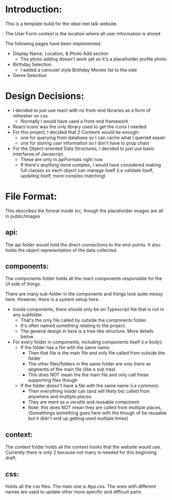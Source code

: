 # Introduction:

This is a template bulid for the ideal reel talk website.

The User Form context is the location where all user information is stored

The following pages have been implemented:
- Display Name, Location, & Photo Add section
    - The photo adding doesn't work yet so it's a placeholder profile photo
- Birthday Selection
    - I added a carousel style Brithday Movies list to the side
- Genre Selection

# Design Decisions:
- I decided to just use react with no front-end libraries as a form of refresher on css.
    - Normally I would have used a front-end framework
- React-icons was the only library used to get the icons I needed
- For this project, I decided that 2 Contexts would be enough:
    - one for querying from database so I can cache what I queried easier
    - one for storing user information so I don't have to prop chain
- For the Object-oriented Data Structures, I decided to just use basic interfaces of Javascript.
    - These are only in apiFormats right now
    - If there's anything more complex, I would have considered making full classes so each object can manage itself (i.e validate itself, updating itself, more complex matching)

# File Format:
This describes the format inside src, though the placeholder images are all in public/images

## api:
The api folder would hold the direct connections to the end-points. 
It also holds the object representation of the data collected. 

## components:
The components folder holds all the react components responsible for the UI side of things.

There are many sub-folder in the components and things look quite messy here.
However, there is a system setup here.

- Inside components, there should only be on Typescript file that is not in any subfolder. 
    - That's the only file called by outside the components folder.
    - It's often named something relating to the project.
    - The general design in here is a tree-like structure. More details below
- For every folder in components, including components itself (i.e body):
    - If the folder has a file with the same name:
        - Then that file is the main file and only file called from outside the folder
        - The other files/folders in the same folder are only there as segments of the main file (like a sub tree)
        - This does NOT mean the the main file and only call these supporting files though
    - If the folder doesn't have a file with the same name (i.e common):
        - Then everything inside can (and will likely be) called from anywhere and multiple places
        - They are ment as a versitle and reusable component
        - Note: this does NOT mean they are called from multiple places, 
            (Somethings something goes here with the though of be reusable but it didn't end up getting used multiple times)

## context:
The context folder holds all the context hooks that the website would use. 
Currently there is only 2 because not many is needed for this beginning draft.

## css:
Holds all the css files. The main one is App.css. 
The ones with different names are used to update other more specific and difficult parts
